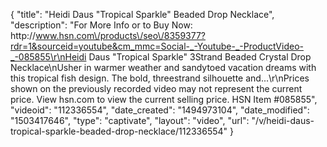 {
    "title": "Heidi Daus \"Tropical Sparkle\" Beaded Drop Necklace",
    "description": "For More Info or to Buy Now: http:\/\/www.hsn.com\/products\/seo\/8359377?rdr=1&sourceid=youtube&cm_mmc=Social-_-Youtube-_-ProductVideo-_-085855\r\nHeidi Daus \"Tropical Sparkle\" 3Strand Beaded Crystal Drop Necklace\nUsher in warmer weather and sandytoed vacation dreams with this tropical fish design. The bold, threestrand silhouette and...\r\nPrices shown on the previously recorded video may not represent the current price.  View hsn.com to view the current selling price. HSN Item #085855",
    "videoid": "112336554",
    "date_created": "1494973104",
    "date_modified": "1503417646",
    "type": "captivate",
    "layout": "video",
    "url": "\/v\/heidi-daus-tropical-sparkle-beaded-drop-necklace\/112336554"
}